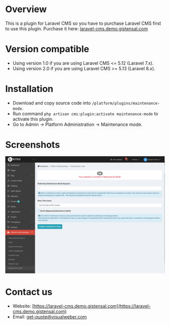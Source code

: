 # Overview
This is a plugin for Laravel CMS so you have to purchase Laravel CMS first to use this plugin. 
Purchase it here: [laravel-cms.demo.gistensal.com](https://mailto:get-quote@visualweber.co)

# Version compatible

- Using version 1.0 if you are using Laravel CMS <= 5.12 (Laravel 7.x).
- Using version 2.0 if you are using Laravel CMS >= 5.13 (Laravel 8.x).

# Installation
- Download and copy source code into `/platform/plugins/maintenance-mode`.
- Run command `php artisan cms:plugin:activate maintenance-mode` to activate this plugin.
- Go to Admin -> Platform Administration -> Maintenance mode.

# Screenshots

![Screenshot](https://raw.githubusercontent.com/botble/maintenance-mode/master/public/images/screenshot.png)

# Contact us
- Website: [https://laravel-cms.demo.gistensal.com](https://laravel-cms.demo.gistensal.com)
- Email: [get-quote@visualweber.com](mailto:get-quote@visualweber.com)
